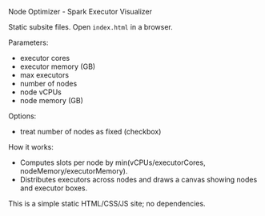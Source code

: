 Node Optimizer - Spark Executor Visualizer

Static subsite files. Open `index.html` in a browser.

Parameters:
- executor cores
- executor memory (GB)
- max executors
- number of nodes
- node vCPUs
- node memory (GB)

Options:
- treat number of nodes as fixed (checkbox)

How it works:
- Computes slots per node by min(vCPUs/executorCores, nodeMemory/executorMemory).
- Distributes executors across nodes and draws a canvas showing nodes and executor boxes.

This is a simple static HTML/CSS/JS site; no dependencies.
